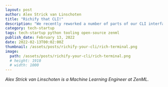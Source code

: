 ```yaml
---
layout: post
author: Alex Strick van Linschoten
title: "Richify that CLI!"
description: "We recently reworked a number of parts of our CLI interface. We share some quick wins we discovered along the way to improve how users interact with your CLI via the popular open-source library, rich."
category: tech-startup
tags: tech-startup python tooling open-source zenml
publish_date: February 13, 2022
date: 2022-02-13T00:02:00Z
thumbnail: /assets/posts/richify-your-cli/rich-terminal.png
image:
  path: /assets/posts/richify-your-cli/rich-terminal.png
  # height: 1910
  # width: 1000
---
```




*Alex Strick van Linschoten is a Machine Learning Engineer at ZenML.*